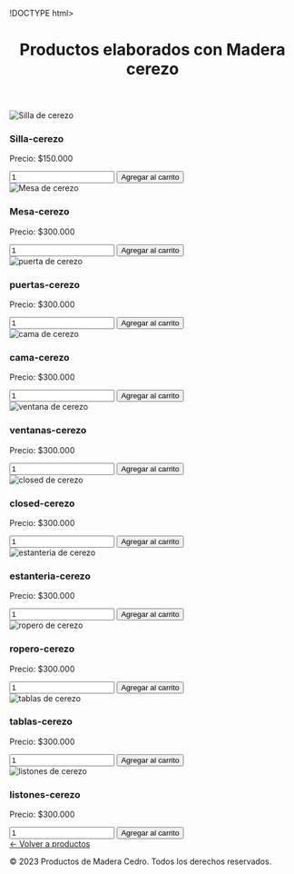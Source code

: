 !DOCTYPE html>
<html lang="es">
<head>
  <meta charset="UTF-8">
  <title>Productos elaborados - cerezo</title>
  <link rel="stylesheet" href="style.css">
</head>
<body>
  <header class="header">
    <h1>Productos elaborados con Madera cerezo</h1>
  </header>
  <main class="productos-container"id="productos">
    <div class="producto">
      <img src="imagenes/silla-cerezo.jpg" alt="Silla de cerezo">
      <h3>Silla-cerezo</h3>
      <p>Precio: $150.000</p>
      <input type="number" id="cant-silla" value="1" min="1">
      <button onclick="agregarAlCarrito('Silla cerezo, 150000, 'cant-silla')">Agregar al carrito</button>
    </div>
    <div class="producto">
      <img src="imagenes/mesa-cerezo.jpg" alt="Mesa de cerezo">
      <h3>Mesa-cerezo</h3>
      <p>Precio: $300.000</p>
      <input type="number" id="cant-mesa" value="1" min="1">
      <button onclick="agregarAlCarrito('mesa cerezo', 150000, 'cant-mesa')">Agregar al carrito</button>
    </div>
    <div class="producto">
      <img src="imagenes/puertas-cerezo.jpg" alt="puerta de cerezo">
      <h3>puertas-cerezo </h3>
      <p>Precio: $300.000</p>
      <input type="number" id="cant-puerta" value="1" min="1">
      <button onclick="agregarAlCarrito('puerta cerezo', 150000, 'cant-puerta')">Agregar al carrito</button>
    </div>
    <div class="producto">
      <img src="imagenes/cama-cerezo.jpg" alt="cama de cerezo ">
      <h3>cama-cerezo</h3>
      <p>Precio: $300.000</p>
      <input type="number" id="cant-cama" value="1" min="1">
      <button onclick="agregarAlCarrito('cama cerezo', 150000, 'cant-cama')">Agregar al carrito</button>
    </div>
    <div class="producto">
      <img src="imagenes/ventanas-cerezo.jpg" alt="ventana de cerezo">
      <h3>ventanas-cerezo</h3>
      <p>Precio: $300.000</p>
      <input type="number" id="cant-ventana" value="1" min="1">
      <button onclick="agregarAlCarrito('ventana cerezo', 150000, 'cant-ventana')">Agregar al carrito</button>
    </div>
      <div class="producto">
        <img src="imagenes/closed-cerezo.jpg" alt="closed de cerezo">
        <h3>closed-cerezo</h3>
        <p>Precio: $300.000</p>
        <input type="number" id="cant-closed" value="1" min="1">
        <button onclick="agregarAlCarrito('closed cerezo', 150000, 'cant-closed')">Agregar al carrito</button> 
      </div>
    <div class="producto">
      <img src="imagenes/estanteria-cerezo.jpg" alt="estanteria de cerezo">
      <h3>estanteria-cerezo</h3>
      <p>Precio: $300.000</p>
      <input type="number" id="cant-estanteria" value="1" min="1">
      <button onclick="agregarAlCarrito('estanteria cerezo', 150000, 'cant-estanteria')">Agregar al carrito</button>
    </div>
    <div class="producto">
      <img src="imagenes/ropero-cerezo.jpg" alt="ropero de cerezo">
      <h3>ropero-cerezo</h3>
      <p>Precio: $300.000</p>
      <input type="number" id="cant-ropero" value="1" min="1">
      <button onclick="agregarAlCarrito('ropero cerezo', 150000, 'cant-ropero')">Agregar al carrito</button>
    </div>
    <div class="producto">
      <img src="imagenes/tablas-cerezo.jpg" alt="tablas de cerezo">
      <h3>tablas-cerezo</h3>
      <p>Precio: $300.000</p>
      <input type="number" id="cant-tabla" value="1" min="1">
      <button onclick="agregarAlCarrito('tablas cerezo', 150000, 'cant-tablas')">Agregar al carrito</button>
    </div>
    <div class="producto">
      <img src="imagenes/listones-cerezo.jpg" alt="listones de cerezo">
      <h3>listones-cerezo</h3>
      <p>Precio: $300.000</p>
      <input type="number" id="cant-listone" value="1" min="1">
      <button onclick="agregarAlCarrito('listone cerezo', 150000, 'cant-listone')">Agregar al carrito</button>
    </div>
    <a href="productos.html">← Volver a productos</a>
  </div>
  <footer class="footer">
    <p>&copy; 2023 Productos de Madera Cedro. Todos los derechos reservados.</p>
  <script src="script.js"></script>
</body>
</html>

